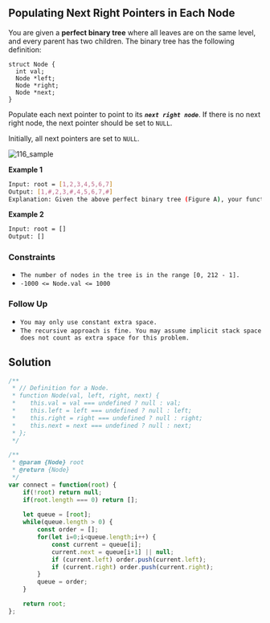 
##    Populating Next Right Pointers in Each Node

You are given a **perfect binary tree** where all leaves are on the same level, and every parent has two children. The binary tree has the following definition:

```
struct Node {
  int val;
  Node *left;
  Node *right;
  Node *next;
}
```

Populate each next pointer to point to its ***```next right node```***. If there is no next right node, the next pointer should be set to ```NULL```.

Initially, all next pointers are set to ```NULL```.
 


 

![116_sample](https://user-images.githubusercontent.com/118065908/234322241-2dd99078-15ba-46f6-9d55-5f3553c5b26d.png)



**Example 1**
```bash
Input: root = [1,2,3,4,5,6,7]
Output: [1,#,2,3,#,4,5,6,7,#]
Explanation: Given the above perfect binary tree (Figure A), your function should populate each next pointer to point to its next right node, just like in Figure B. The serialized output is in level order as connected by the next pointers, with '#' signifying the end of each level.
```

**Example 2**
```bash
Input: root = []
Output: []
```

### Constraints

- ```The number of nodes in the tree is in the range [0, 212 - 1].```
- ```-1000 <= Node.val <= 1000```

### Follow Up

- ```You may only use constant extra space.```
- ```The recursive approach is fine. You may assume implicit stack space does not count as extra space for this problem.```

## Solution

```javascript
/**
 * // Definition for a Node.
 * function Node(val, left, right, next) {
 *    this.val = val === undefined ? null : val;
 *    this.left = left === undefined ? null : left;
 *    this.right = right === undefined ? null : right;
 *    this.next = next === undefined ? null : next;
 * };
 */

/**
 * @param {Node} root
 * @return {Node}
 */
var connect = function(root) {
    if(!root) return null;
    if(root.length === 0) return [];
    
    let queue = [root];
    while(queue.length > 0) {
        const order = [];
        for(let i=0;i<queue.length;i++) {
            const current = queue[i];
            current.next = queue[i+1] || null;
            if (current.left) order.push(current.left);
            if (current.right) order.push(current.right);
        }
        queue = order;
    }

    return root;
};
```
